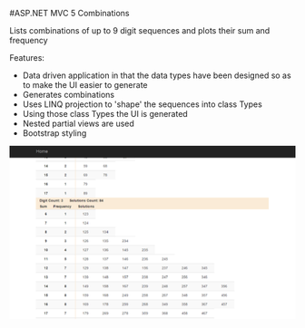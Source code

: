 #ASP.NET MVC 5 Combinations

Lists combinations of up to 9 digit sequences and plots their sum and frequency

Features:

* Data driven application in that the data types have been designed so as to make the UI easier to generate
* Generates combinations
* Uses LINQ projection to 'shape' the sequences into class Types
* Using those class Types the UI is generated
* Nested partial views are used
* Bootstrap styling

![alt text](https://github.com/AndrewH2O/CombinationsMVC/raw/master/ScreenShot.png "Solution Viewers")